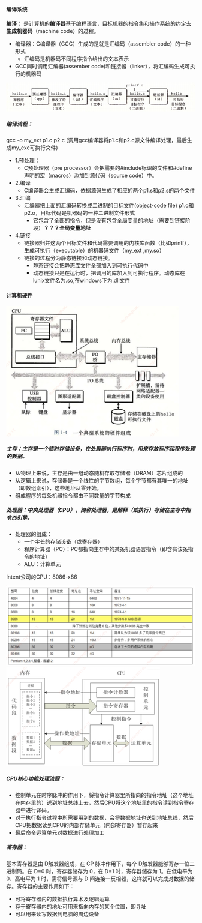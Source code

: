 #### 编译系统

**编译：** 是计算机的**编译器**基于编程语言，目标机器的指令集和操作系统的约定去**生成机器码**（machine code）的过程。

- 编译器：C编译器（GCC）生成的是就是汇编码（assembler code）的一种形式
  - 汇编码是机器码不同程序指令给出的文本表示
- GCC同时调用汇编器(assember code)和链接器（linker），将汇编码生成可执行的机器码

<img src=".\res\2.编译流程（包括四个阶段）.png" alt="2.编译流程（包括四个阶段）" style="zoom:100%;" />

##### 编译流程： 

gcc -o my_ext p1.c p2.c    (调用gcc编译器将p1.c和p2.c源文件编译处理，最后生成my_exe可执行文件)

- 1.预处理：
  - C预处理器（pre processor）会把需要的#include标识的文件和#define声明的宏（macros）添加到源代码（source code）中。
- 2.编译
  - C编译器会生成汇编码，依据源码生成了相应的两个p1.s和p2.s的两个文件
- 3.汇编
  - 汇编器把上面的汇编码转换成二进制的目标文件(object-code file) p1.o和 p2.o，目标代码是机器码的一种二进制文件形式
    - 它包含了全部的指令，但是没有包含全局变量的地址（需要到链接阶段）**？？？全局变量地址**
- 4.链接
  - 链接器归并这两个目标文件和代码需要调用的内核库函数（比如printf），生成可执行（executable）的机器码文件（my_ext ,my.so）
  - 链接的过程分为静态链接和动态链接。
    - 静态链接会把静态库文件全部加入到可执行代码中
    - 动态链接只是在运行时，把调用的库加入到可执行程序。动态库在lunix文件名为.so,在windows下为.dll文件

#### 计算机硬件

<img src="./res0/1.计算机硬件.png" alt="1.计算机硬件" style="zoom:45%;" />

##### 主存：主存是一个临时存储设备，在处理器执行程序时，用来存放程序和程序处理的数据。

- 从物理上来说，主存是由一组动态随机存取存储器（DRAM）芯片组成的
- 从逻辑上来说，存储器是一个线性的字节数组，每个字节都有其唯一的地址（即数组索引），这些地址从零开始。
- 组成程序的每条机器指令都由不同数量的字节构成

##### 处理器：中央处理器（CPU），简称处理器，是解释（或执行）存储在主存中指令的引擎。

- 处理器的组成：
  - 一个字长的存储设备（或寄存器）
  - 程序计算器（PC）：PC都指向主存中的某条机器语言指令（即含有该条指令的地址）
  - ALU：计算单元

Intent公司的CPU：8086-x86

<img src="./res0/2.Intent的CPU.png" alt="2.Intent的CPU" style="zoom:50%;" />

<img src="./res0/3.CPU执行流程图.png" alt="3.CPU执行流程图" style="zoom:40%;" />

##### CPU核心功能处理流程：

- 控制单元在时序脉冲的作用下，将指令计算器里所指向的指令地址（这个地址在内存里的）送到地址总线上去，然后CPU将这个地址里的指令读到指令寄存器中进行译码。
- 对于执行指令过程中所需要用到的数据，会将数据地址也送到地址总线，然后CPU把数据读到CPU的内部存储单元（内部寄存器）暂存起来
- 最后命令运算单元对数据进行处理加工

##### 寄存器：

基本寄存器是由 D触发器组成，在 CP 脉冲作用下，每个 D触发器能够寄存一位二进制码。在 D=0 时，寄存器储存为 0，在 D=1 时，寄存器储存为 1。在低电平为 0、高电平为 1 时，需将信号源与 D 间连接一反相器，这样就可以完成对数据的储存。寄存器的主要作用如下：

- 可将寄存器内的数据执行算术及逻辑运算
- 存于寄存器内的地址可用来指向内存的某个位置，即寻址
- 可以用来读写数据到电脑的周边设备





















